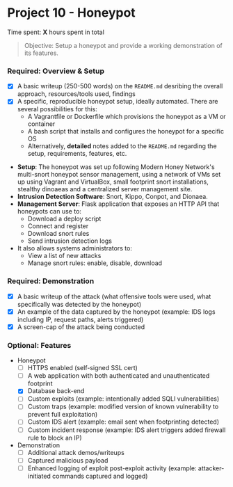 # Project 10 - Honeypot

Time spent: **X** hours spent in total

> Objective: Setup a honeypot and provide a working demonstration of its features.

### Required: Overview & Setup

- [x] A basic writeup (250-500 words) on the `README.md` desribing the overall approach, resources/tools used, findings
- [x] A specific, reproducible honeypot setup, ideally automated. There are several possibilities for this:
	- A Vagrantfile or Dockerfile which provisions the honeypot as a VM or container
	- A bash script that installs and configures the honeypot for a specific OS
	- Alternatively, **detailed** notes added to the `README.md` regarding the setup, requirements, features, etc.
	
* **Setup**: The honeypot was set up following Modern Honey Network's multi-snort honeypot sensor management, using a network of VMs set up using Vagrant and VirtualBox, small footprint snort installations, stealthy dinoaeas and a centralized server management site.
* **Intrusion Detection Software**: Snort, Kippo, Conpot, and Dionaea.
* **Management Server**: Flask application that exposes an HTTP API that honeypots can use to:
  * Download a deploy script
  * Connect and register
  * Download snort rules 
  * Send intrusion detection logs
* It also allows systems administrators to:
  * View a list of new attacks
  * Manage snort rules: enable, disable, download


### Required: Demonstration

- [x] A basic writeup of the attack (what offensive tools were used, what specifically was detected by the honeypot)
- [x] An example of the data captured by the honeypot (example: IDS logs including IP, request paths, alerts triggered)
- [x] A screen-cap of the attack being conducted
    
### Optional: Features
- Honeypot
	- [ ] HTTPS enabled (self-signed SSL cert)
	- [ ] A web application with both authenticated and unauthenticated footprint
	- [x] Database back-end
	- [ ] Custom exploits (example: intentionally added SQLI vulnerabilities)
	- [ ] Custom traps (example: modified version of known vulnerability to prevent full exploitation)
	- [ ] Custom IDS alert (example: email sent when footprinting detected)
	- [ ] Custom incident response (example: IDS alert triggers added firewall rule to block an IP)
- Demonstration
	- [ ] Additional attack demos/writeups
	- [ ] Captured malicious payload
	- [ ] Enhanced logging of exploit post-exploit activity (example: attacker-initiated commands captured and logged)
